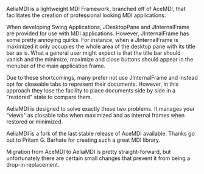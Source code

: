 AeliaMDI is a lightweight MDI Framework, branched off of AceMDI, that facilitates the creation of professional looking MDI applications.

When developing Swing Applications, JDesktopPane and JInternalFrame are provided for use with MDI applications. However, JInternalFrame has some pretty annoying quirks. For instance, when a JInternalFrame is maximized it only occupies the whole area of the desktop pane with its title bar as is. What a general user might expect is that the title bar should vanish and the minimize, maximize and close buttons should appear in the menubar of the main application frame.

Due to these shortcomings, many prefer not use JInternalFrame and instead opt for closeable tabs to represent their documents. However, in this approach they lose the facility to place documents side by side in a "restored" state to compare them.

AeliaMDI is designed to solve exactly these two problems. It manages your "views" as closable tabs when maximized and as internal frames when restored or minimized.

AeliaMDI is a fork of the last stable release of AceMDI available. Thanks go out to Pritam G. Barhate for creating such a great MDI library.

Migration from AceMDI to AeliaMDI is pretty straight-forward, but unfortunately there are certain small changes that prevent it from being a drop-in replacement.